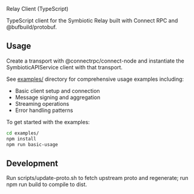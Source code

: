 Relay Client (TypeScript)

TypeScript client for the Symbiotic Relay built with Connect RPC and @bufbuild/protobuf.

## Usage 

Create a transport with @connectrpc/connect-node and instantiate the SymbioticAPIService client with that transport.

See [examples/](./examples/) directory for comprehensive usage examples including:

- Basic client setup and connection
- Message signing and aggregation
- Streaming operations
- Error handling patterns

To get started with the examples:
```bash
cd examples/
npm install
npm run basic-usage
``` 

## Development 

Run scripts/update-proto.sh to fetch upstream proto and regenerate; run npm run build to compile to dist.
